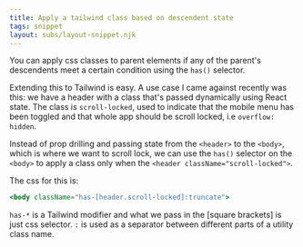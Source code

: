 ```yaml
---
title: Apply a tailwind class based on descendent state
tags: snippet
layout: subs/layout-snippet.njk
---
```


You can apply css classes to parent elements if any of the parent's descendents meet a certain condition using the `has()` selector.

Extending this to Tailwind is easy. A use case I came against recently was this: we have a header with a class that's passed dynamically using React state. The class is `scroll-locked`, used to indicate that the mobile menu has been toggled and that whole app should be scroll locked, i.e `overflow: hidden`.

Instead of prop drilling and passing state from the `<header>` to the `<body>`, which is where we want to scroll lock, we can use the `has()` selector on the `<body>` to apply a class only when the `<header className="scroll-locked">`.

The css for this is:

```jsx
<body className="has-[header.scroll-locked]:truncate">
```

`has-*` is a Tailwind modifier and what we pass in the [square brackets] is just css selector. `:` is used as a separator between different parts of a utility class name.
